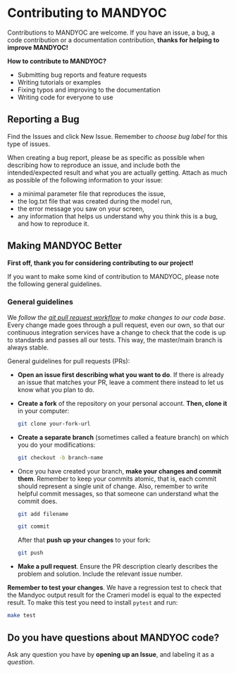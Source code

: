 # Contributing to MANDYOC

Contributions to MANDYOC are welcome.
If you have an issue, a bug, a code contribution or a documentation
contribution, **thanks for helping to improve MANDYOC!**

**How to contribute to MANDYOC?**

- Submitting bug reports and feature requests
- Writing tutorials or examples
- Fixing typos and improving to the documentation
- Writing code for everyone to use

## Reporting a Bug

Find the Issues and click New Issue.
Remember to _choose bug label_ for this type of issues.

When creating a bug report, please be as specific as possible when describing
how to reproduce an issue, and include both the intended/expected result and
what you are actually getting.
Attach as much as possible of the following information to your issue:

- a minimal parameter file that reproduces the issue,
- the log.txt file that was created during the model run,
- the error message you saw on your screen,
- any information that helps us understand why you think this is a bug, and
  how to reproduce it.

## Making MANDYOC Better

**First off, thank you for considering contributing to our project!**

If you want to make some kind of contribution to MANDYOC, please note the
following general guidelines.

### General guidelines

We _follow the
[git pull request workflow](https://www.asmeurer.com/git-workflow/) to make
changes to our code base_.
Every change made goes through a pull request, even our own, so that our
continuous integration services have a change to check that the code is up to
standards and passes all our tests.
This way, the master/main branch is always stable.

General guidelines for pull requests (PRs):

- **Open an issue first describing what you want to do**.
  If there is already an issue that matches your PR, leave a comment there
  instead to let us know what you plan to do.

- **Create a fork** of the repository on your personal account.
  **Then, clone it** in your computer:

  ```bash
  git clone your-fork-url
  ```

- **Create a separate branch** (sometimes called a feature branch) on which
  you do your modifications:

  ```bash
  git checkout -b branch-name
  ```

- Once you have created your branch, **make your changes and commit them**.
  Remember to keep your commits atomic, that is, each commit should represent a
  single unit of change.
  Also, remember to write helpful commit messages, so that someone can
  understand what the commit does.

  ```bash
  git add filename

  git commit
  ```
  After that **push up your changes** to your fork:

  ```bash
  git push
  ```

- **Make a pull request**.
  Ensure the PR description clearly describes the problem and solution.
  Include the relevant issue number.

**Remember to test your changes**. We have a regression test to check that the 
Mandyoc output result for the Crameri model is equal to the expected result.
To make this test you need to install `pytest` and run:

```bash
make test
```

## Do you have questions about MANDYOC code?

Ask any question you have by **opening up an Issue**, and labeling it as
a _question_.
